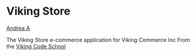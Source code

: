 Viking Store
============

[Andrea A](https://github.com/andie5/assignment_viking_store)


The Viking Store e-commerce application for Viking Commerce Inc
From the [Viking Code School](http://vikingcodeschool.com)



